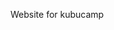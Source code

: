 Website for kubucamp
<!DOCTYPE html>
<!--[if lt IE 7]><html class="no-js lt-ie
9"> <![endif]--><!--[if IE 7]><html class="no"